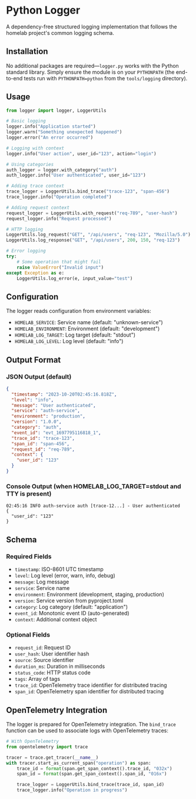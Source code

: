 # Python Logger

A dependency-free structured logging implementation that follows the homelab project's common logging schema.

## Installation

No additional packages are required—`logger.py` works with the Python standard library. Simply ensure the module is on your `PYTHONPATH` (the end-to-end tests run with `PYTHONPATH=python` from the `tools/logging` directory).

## Usage

```python
from logger import logger, LoggerUtils

# Basic logging
logger.info("Application started")
logger.warn("Something unexpected happened")
logger.error("An error occurred")

# Logging with context
logger.info("User action", user_id="123", action="login")

# Using categories
auth_logger = logger.with_category("auth")
auth_logger.info("User authenticated", user_id="123")

# Adding trace context
trace_logger = LoggerUtils.bind_trace("trace-123", "span-456")
trace_logger.info("Operation completed")

# Adding request context
request_logger = LoggerUtils.with_request("req-789", "user-hash")
request_logger.info("Request processed")

# HTTP logging
LoggerUtils.log_request("GET", "/api/users", "req-123", "Mozilla/5.0")
LoggerUtils.log_response("GET", "/api/users", 200, 150, "req-123")

# Error logging
try:
    # Some operation that might fail
    raise ValueError("Invalid input")
except Exception as e:
    LoggerUtils.log_error(e, input_value="test")
```

## Configuration

The logger reads configuration from environment variables:

- `HOMELAB_SERVICE`: Service name (default: "unknown-service")
- `HOMELAB_ENVIRONMENT`: Environment (default: "development")
- `HOMELAB_LOG_TARGET`: Log target (default: "stdout")
- `HOMELAB_LOG_LEVEL`: Log level (default: "info")

## Output Format

### JSON Output (default)

```json
{
  "timestamp": "2023-10-20T02:45:16.818Z",
  "level": "info",
  "message": "User authenticated",
  "service": "auth-service",
  "environment": "production",
  "version": "1.0.0",
  "category": "auth",
  "event_id": "evt_1697795116818_1",
  "trace_id": "trace-123",
  "span_id": "span-456",
  "request_id": "req-789",
  "context": {
    "user_id": "123"
  }
}
```

### Console Output (when HOMELAB_LOG_TARGET=stdout and TTY is present)

```
02:45:16 INFO auth-service auth [trace-12...] - User authenticated
{
  "user_id": "123"
}
```

## Schema

### Required Fields

- `timestamp`: ISO-8601 UTC timestamp
- `level`: Log level (error, warn, info, debug)
- `message`: Log message
- `service`: Service name
- `environment`: Environment (development, staging, production)
- `version`: Service version from pyproject.toml
- `category`: Log category (default: "application")
- `event_id`: Monotonic event ID (auto-generated)
- `context`: Additional context object

### Optional Fields

- `request_id`: Request ID
- `user_hash`: User identifier hash
- `source`: Source identifier
- `duration_ms`: Duration in milliseconds
- `status_code`: HTTP status code
- `tags`: Array of tags
- `trace_id`: OpenTelemetry trace identifier for distributed tracing
- `span_id`: OpenTelemetry span identifier for distributed tracing

## OpenTelemetry Integration

The logger is prepared for OpenTelemetry integration. The `bind_trace` function can be used to associate logs with OpenTelemetry traces:

```python
# With OpenTelemetry
from opentelemetry import trace

tracer = trace.get_tracer(__name__)
with tracer.start_as_current_span("operation") as span:
    trace_id = format(span.get_span_context().trace_id, "032x")
    span_id = format(span.get_span_context().span_id, "016x")

    trace_logger = LoggerUtils.bind_trace(trace_id, span_id)
    trace_logger.info("Operation in progress")
